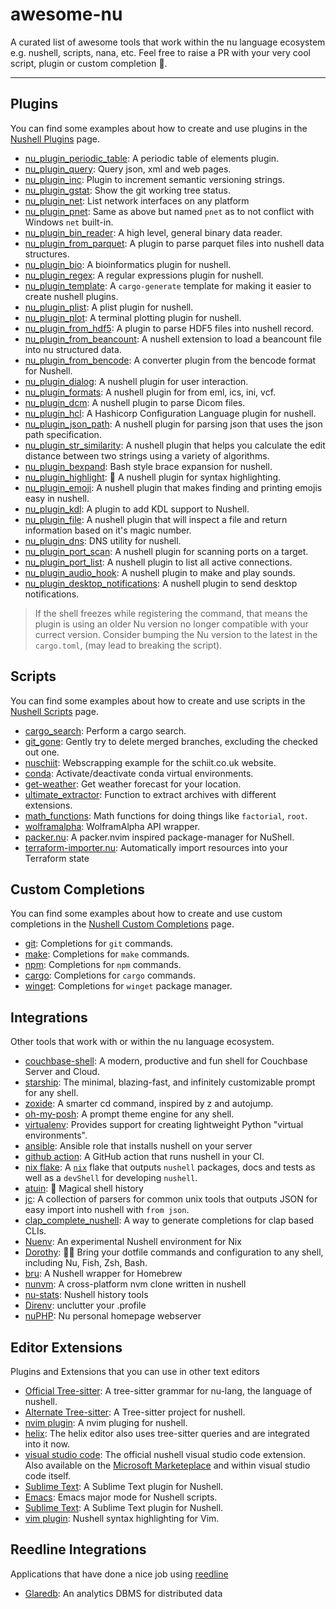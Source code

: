 # awesome-nu
A curated list of awesome tools that work within the nu language ecosystem e.g. nushell, scripts, nana, etc. Feel free to raise a PR with your very cool script, plugin or custom completion 🚀.

---

## Plugins
You can find some examples about how to create and use plugins in the [Nushell Plugins](https://www.nushell.sh/book/plugins.html) page.
- [nu_plugin_periodic_table](https://crates.io/crates/nu_plugin_periodic_table): A periodic table of elements plugin.
- [nu_plugin_query](https://github.com/nushell/nushell/tree/main/crates/nu_plugin_query): Query json, xml and web pages.
- [nu_plugin_inc](https://github.com/nushell/nushell/tree/main/crates/nu_plugin_inc): Plugin to increment semantic versioning strings.
- [nu_plugin_gstat](https://github.com/nushell/nushell/tree/main/crates/nu_plugin_gstat): Show the git working tree status.
- [nu_plugin_net](https://crates.io/crates/nu_plugin_net): List network interfaces on any platform
- [nu_plugin_pnet](https://github.com/fdncred/nu_plugin_pnet): Same as above but named `pnet` as to not conflict with Windows `net` built-in.
- [nu_plugin_bin_reader](https://github.com/WindSoilder/nu_plugin_bin_reader): A high level, general binary data reader.
- [nu_plugin_from_parquet](https://github.com/fdncred/nu_plugin_from_parquet): A plugin to parse parquet files into nushell data structures.
- [nu_plugin_bio](https://github.com/Euphrasiologist/nu_plugin_bio): A bioinformatics plugin for nushell.
- [nu_plugin_regex](https://github.com/fdncred/nu_plugin_regex): A regular expressions plugin for nushell.
- [nu_plugin_template](https://github.com/fdncred/nu_plugin_template): A `cargo-generate` template for making it easier to create nushell plugins.
- [nu_plugin_plist](https://github.com/ayax79/nu_plugin_plist): A plist plugin for nushell.
- [nu_plugin_plot](https://github.com/Euphrasiologist/nu_plugin_plot): A terminal plotting plugin for nushell.
- [nu_plugin_from_hdf5](https://github.com/Berrysoft/nu_plugin_from_hdf5): A plugin to parse HDF5 files into nushell record.
- [nu_plugin_from_beancount](https://github.com/jcornaz/nu_plugin_from_beancount): A nushell extension to load a beancount file into nu structured data.
- [nu_plugin_from_bencode](https://github.com/bluk/nu_plugin_from_bencode): A converter plugin from the bencode format for Nushell.
- [nu_plugin_dialog](https://github.com/Trivernis/nu-plugin-dialog): A nushell plugin for user interaction.
- [nu_plugin_formats](https://crates.io/crates/nu_plugin_formats): A nushell plugin for from eml, ics, ini, vcf.
- [nu_plugin_dcm](https://github.com/realcundo/nu_plugin_dcm): A nushell plugin to parse Dicom files.
- [nu_plugin_hcl](https://github.com/Yethal/nu_plugin_hcl): A Hashicorp Configuration Language plugin for nushell.
- [nu_plugin_json_path](https://github.com/fdncred/nu_plugin_json_path): A nushell plugin for parsing json that uses the json path specification.
- [nu_plugin_str_similarity](https://github.com/fdncred/nu_plugin_str_similarity): A nushell plugin that helps you calculate the edit distance between two strings using a variety of algorithms.
- [nu_plugin_bexpand](https://codeberg.org/Taywee/nu-plugin-bexpand): Bash style brace expansion for nushell.
- [nu_plugin_highlight](https://github.com/cptpiepmatz/nu-plugin-highlight): 🌈 A nushell plugin for syntax highlighting.
- [nu_plugin_emoji](https://github.com/fdncred/nu_plugin_emoji): A nushell plugin that makes finding and printing emojis easy in nushell.
- [nu_plugin_kdl](https://github.com/amtoine/nu_plugin_kdl): A plugin to add KDL support to Nushell.
- [nu_plugin_file](https://github.com/fdncred/nu_plugin_file): A nushell plugin that will inspect a file and return information based on it's magic number.
- [nu_plugin_dns](https://github.com/dead10ck/nu_plugin_dns): DNS utility for nushell.
- [nu_plugin_port_scan](https://github.com/FMotalleb/nu_plugin_port_scan): A nushell plugin for scanning ports on a target.
- [nu_plugin_port_list](https://github.com/FMotalleb/nu_plugin_port_list): A nushell plugin to list all active connections.
- [nu_plugin_audio_hook](https://github.com/FMotalleb/nu_plugin_audio_hook): A nushell plugin to make and play sounds.
- [nu_plugin_desktop_notifications](https://github.com/FMotalleb/nu_plugin_desktop_notifications): A nushell plugin to send desktop notifications.

> If the shell freezes while registering the command, that means the plugin is using an older Nu version no longer compatible with your currect version. Consider bumping the Nu version to the latest in the `cargo.toml`, (may lead to breaking the script).

## Scripts
You can find some examples about how to create and use scripts in the [Nushell Scripts](https://www.nushell.sh/book/scripts.html) page.

- [cargo_search](https://github.com/nushell/nu_scripts/blob/main/sourced/cool-oneliners/cargo_search.nu): Perform a cargo search.
- [git_gone](https://github.com/nushell/nu_scripts/blob/main/sourced/cool-oneliners/git_gone.nu): Gently try to delete merged branches, excluding the checked out one.
- [nuschiit](https://github.com/nushell/nu_scripts/blob/main/sourced/webscraping/nuschiit.nu): Webscrapping example for the schiit.co.uk website.
- [conda](https://github.com/nushell/nu_scripts/blob/main/modules/virtual_environments/conda.nu): Activate/deactivate conda virtual environments.
- [get-weather](https://github.com/nushell/nu_scripts/blob/main/modules/weather/get-weather.nu): Get weather forecast for your location.
- [ultimate_extractor](https://github.com/nushell/nu_scripts/blob/main/modules/data_extraction/ultimate_extractor.nu): Function to extract archives with different extensions.
- [math_functions](https://github.com/nushell/nu_scripts/blob/main/modules/maths/math_functions.nu): Math functions for doing things like `factorial`, `root`.
- [wolframalpha](https://github.com/nushell/nu_scripts/blob/main/sourced/api_wrappers/wolframalpha.nu): WolframAlpha API wrapper.
- [packer.nu](https://github.com/Jan9103/packer.nu): A packer.nvim inspired package-manager for NuShell.
- [terraform-importer.nu](https://github.com/Yethal/terraform-importer): Automatically import resources into your Terraform state

## Custom Completions
You can find some examples about how to create and use custom completions in the [Nushell Custom Completions](https://www.nushell.sh/book/custom_completions.html) page.
- [git](https://github.com/nushell/nu_scripts/blob/main/custom-completions/git/git-completions.nu): Completions for `git` commands.
- [make](https://github.com/nushell/nu_scripts/blob/main/custom-completions/make/make-completions.nu): Completions for `make` commands.
- [npm](https://github.com/nushell/nu_scripts/blob/main/custom-completions/npm/npm-completions.nu): Completions for `npm` commands.
- [cargo](https://github.com/nushell/nu_scripts/blob/main/custom-completions/cargo/cargo-completions.nu): Completions for `cargo` commands.
- [winget](https://github.com/nushell/nu_scripts/blob/main/custom-completions/winget/winget-completions.nu): Completions for `winget` package manager.

## Integrations
Other tools that work with or within the nu language ecosystem.
- [couchbase-shell](https://github.com/couchbaselabs/couchbase-shell): A modern, productive and fun shell for Couchbase Server and Cloud.
- [starship](https://starship.rs/#nushell): The minimal, blazing-fast, and infinitely customizable prompt for any shell.
- [zoxide](https://github.com/ajeetdsouza/zoxide): A smarter cd command, inspired by z and autojump.
- [oh-my-posh](https://ohmyposh.dev/docs/installation/prompt): A prompt theme engine for any shell.
- [virtualenv](https://github.com/pypa/virtualenv): Provides support for creating lightweight Python "virtual environments".
- [ansible](https://github.com/Yethal/ansible-role-nushell): Ansible role that installs nushell on your server
- [github action](https://github.com/marketplace/actions/setup-nu): A GitHub action that runs nushell in your CI.
- [nix flake](https://git.sr.ht/~mangoiv/nu-shell.nix): A [`nix`](https://nixos.org/) flake that outputs `nushell` packages, docs and tests as well as a `devShell` for developing `nushell`.
- [atuin](https://github.com/ellie/atuin): 🐢 Magical shell history
- [jc](https://github.com/kellyjonbrazil/jc): A collection of parsers for common unix tools that outputs JSON for easy import into nushell with `from json`.
- [clap_complete_nushell](https://github.com/clap-rs/clap/tree/master/clap_complete_nushell): A way to generate completions for clap based CLIs.
- [Nuenv](https://determinate.systems/posts/nuenv): An experimental Nushell environment for Nix
- [Dorothy](https://github.com/bevry/dorothy): 🧙‍♀️ Bring your dotfile commands and configuration to any shell, including Nu, Fish, Zsh, Bash.
- [bru](https://github.com/selfagency/bru): A Nushell wrapper for Homebrew
- [nunvm](https://github.com/Yakiyo/nunvm): A cross-platform nvm clone written in nushell
- [nu-stats](https://github.com/Nushell101/nu-stats): Nushell history tools
- [Direnv](https://github.com/direnv/direnv/blob/master/docs/hook.md#nushell): unclutter your .profile
- [nuPHP](https://github.com/mikayla-maki/nuPHP): Nu personal homepage webserver

## Editor Extensions
Plugins and Extensions that you can use in other text editors
- [Official Tree-sitter](https://github.com/nushell/tree-sitter-nu): A tree-sitter grammar for nu-lang, the language of nushell.
- [Alternate Tree-sitter](https://github.com/LhKipp/tree-sitter-nu): A Tree-sitter project for nushell.
- [nvim plugin](https://github.com/LhKipp/nvim-nu): A nvim pluging for nushell.
- [helix](https://github.com/helix-editor/helix): The helix editor also uses tree-sitter queries and are integrated into it now.
- [visual studio code](https://github.com/nushell/vscode-nushell-lang): The official nushell visual studio code extension. Also available on the [Microsoft Marketeplace](https://marketplace.visualstudio.com/items?itemName=TheNuProjectContributors.vscode-nushell-lang) and within visual studio code itself.
- [Sublime Text](https://github.com/kurokirasama/nushell_sublime_syntax): A Sublime Text plugin for Nushell.
- [Emacs](https://github.com/mrkkrp/nushell-mode): Emacs major mode for Nushell scripts.
- [Sublime Text](https://github.com/stevenxxiu/sublime_text_nushell): A Sublime Text plugin for Nushell.
- [vim plugin](https://github.com/elkasztano/nushell-syntax-vim): Nushell syntax highlighting for Vim.

## Reedline Integrations
Applications that have done a nice job using [reedline](https://github.com/nushell/reedline)
- [Glaredb](https://github.com/GlareDB/glaredb): An analytics DBMS for distributed data
